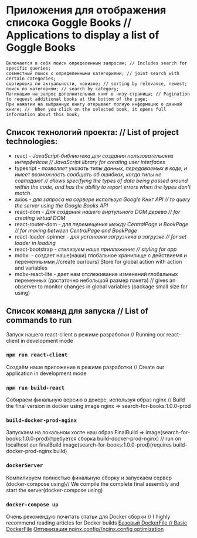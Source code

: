 # Приложения для отображения списока Goggle Books // Applications to display a list of Goggle Books
    Включается в себя поиск определенным запросам; // Includes search for specific queries;  
    совместный поиск с определенными категориями; // joint search with certain categories;  
    сортировка по актуальности, новизне; // sorting by relevance, newest;  
    поиск по категориям; // search by category;  
    Пагинацию на запрос дополнительных книг в низу страницы; // Pagination to request additional books at the bottom of the page;  
    При нажатии на выбранную книгу открывает полную информацию о данной книге; //  When you click on the selected book, it opens full information about this book;  

## Список технологий проекта: // List of project technologies:  
* react - _JavaScript-библиотека для создания пользовательских интерфейсов // JavaScript library for creating user interfaces_  
* typesript - _позволяет указать типы данных, передаваемых в коде, и имеет возможность сообщать об ошибках, когда типы не совпадают // allows specifying the types of data being passed around within the code, and has the ability to report errors when the types don't match_  
* axios - _для запроса на сервере используя Google Книг API // to query the server using the Google Books API_  
* react-dom - _Для создания нашего виртульного DOM дерева // for creating virtual DOM_  
* react-router-dom - _для перемещения между CentralPage и BookPage // for moving between CentralPage and BookPage_  
* react-loader-spinner  - _для установки загрузчика в загрузке // for set loader in loading_  
* react-bootstrap - _стилизуем наше прилложение // styling for app_  
* mobx: - создает наше(наши) глобальное хранилище с действиемя и переменнымми  //create our(ours) Store for global action with action and variables  
* mobx-react-lite - дает нам отслеживание изменений глобальных переменных (достаточно небольшой размер пакета) // gives an observer to monitor changes in global variables (package small size for using)

## Список команд для запуска // List of commands to run

Запуск нашего react-client в режиме разработки // Running our react-client in development mode  
### `npm run react-client`
Создаём наше приложение в режиме разработки // Create our application in development mode
### `npm run build-react`
Собираем финальную версию в докере, используя образ nginx // Build the final version in docker using image nginx => search-for-books:1.0.0-prod
### `build-docker-prod-nginx`
Запускаем на локальном хосте наш образ FinalBuild => image(search-for-books:1.0.0-prod)(требуется сборка build-docker-prod-nginx) // run on localhost our finalBuild image(search-for-books:1.0.0-prod)(requires build-docker-prod-nginx build)  
### `dockerServer`
Компилируем полностью финальную сборку и запускаем сервер (docker-compose using)// We compile the complete final assembly and start the server(docker-compose using)
### `docker-compose up`

Очень рекомендую почитать статьи для Docker сборки // I highly recommend reading articles for Docker builds
[Базовый DockerFile // Basic DockerFile](https://javascript.plainenglish.io/how-to-serve-a-react-app-with-nginx-in-a-non-root-docker-container-cbc4c6acc177)
[Оптимизация nginx.config//nginx.config optimization](https://itnext.io/nginx-create-react-app-gzip-tripple-your-lighthouse-performance-score-in-5-minutes-627465c3f445)